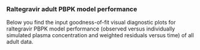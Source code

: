 ### Raltegravir adult PBPK model performance

Below you find the input goodness-of-fit visual diagnostic plots for raltegravir PBPK model performance (observed versus individually simulated plasma concentration and weighted residuals versus time) of all adult data.

